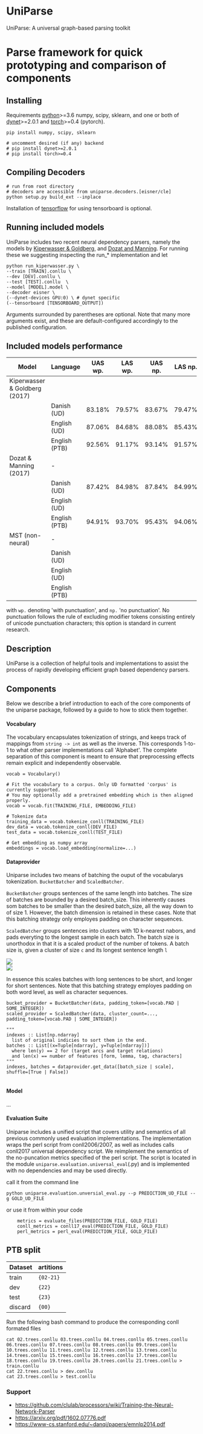 # UniParse

UniParse: A universal graph-based parsing toolkit
# Parse framework for quick prototyping and comparison of components

## Installing

Requirements [python](https://anaconda.org/anaconda/python)>=3.6 numpy, scipy, sklearn, and one or both of [dynet](http://dynet.readthedocs.io/en/latest/python.html)>=2.0.1 and [torch](https://pytorch.org/)>=0.4 (pytorch). 
```
pip install numpy, scipy, sklearn

# uncomment desired (if any) backend
# pip install dynet>=2.0.1
# pip install torch>=0.4
```

## Compiling Decoders
```
# run from root directory
# decoders are accessible from uniparse.decoders.[eisner/cle]
python setup.py build_ext --inplace
```
Installation of [tensorflow](https://www.tensorflow.org/install/) for using tensorboard is optional.

## Running included models
UniParse includes two recent neural dependency parsers, namely the models by [Kiperwasser & Goldberg](https://arxiv.org/pdf/1603.04351.pdf), and [Dozat and Manning](https://arxiv.org/pdf/1611.01734.pdf). For running these we suggesting inspecting the run_* implementation and let 

```
python run_kiperwasser.py \
--train [TRAIN].conllu \
--dev [DEV].conllu \
--test [TEST].conllu  \
--model [MODEL].model \
--decoder eisner \
(--dynet-devices GPU:0) \ # dynet specific
(--tensorboard [TENSORBOARD_OUTPUT])

```

Arguments surrounded by parentheses are optional. Note that many more arguments exist, and these are default-configured accordingly to the published configuration.  

## Included models performance
| Model                          |   Language    |   UAS wp.   |   LAS wp.   |   UAS np.   |   LAS np.  |
| ------------------------------ | ------------- | ----------- | ----------- | ----------- | -----------|
| Kiperwasser & Goldberg (2017)  |               |             |             |             |            |
|                                |  Danish (UD)  | 83.18%	   | 79.57%      | 83.67%      | 79.47%     |
|                                |  English (UD) | 87.06%      | 84.68%      | 88.08%      | 85.43%     |
|                                | English (PTB) | 92.56%      | 91.17%      | 93.14%      | 91.57%     |
| Dozat & Manning (2017)         |    -          |             |             |             |            |
|                                |  Danish (UD)  | 87.42%      | 84.98%      | 87.84%      | 84.99%     |
|                                |  English (UD) |             |             |             |            |
|                                | English (PTB) | 94.91%      | 93.70%      |	95.43%     | 94.06%     |
| MST (non-neural)               | -             |             |             |             |            |
|                                |  Danish (UD)  |             |             |             |            |
|                                |  English (UD) |             |             |             |            |
|                                | English (PTB) |             |             |             |            |

with `wp.` denoting 'with punctuation', and `np.` 'no punctuation'. No punctuation follows the rule of excluding modifier tokens consisting entirely of unicode punctuation characters; this option is standard in current research.

## Description
UniParse is a collection of helpful tools and implementations to assist the process of rapidly developing efficient graph based dependency parsers.

## Components
Below we describe a brief introduction to each of the core components of the uniparse package, followed by a guide to how to stick them together.

#### Vocabulary
The vocabulary encapsulates tokenization of strings, and keeps track of mappings from `string -> int` as well as the inverse. This corresponds 1-to-1 to what other parser implementations call 'Alphabet'. The complete separation of this component is meant to ensure that preprocessing effects remain explicit and independently observable.

```
vocab = Vocabulary()

# Fit the vocabulary to a corpus. Only UD formatted 'corpus' is currently supported. 
# You may optionally add a pretrained embedding which is then aligned properly.
vocab = vocab.fit(TRAINING_FILE, EMBEDDING_FILE)

# Tokenize data
training_data = vocab.tokenize_conll(TRAINING_FILE)
dev_data = vocab.tokenize_conll(DEV_FILE)
test_data = vocab.tokenize_conll(TEST_FILE)

# Get embedding as numpy array
embeddings = vocab.load_embedding(normalize=...)

```


#### Dataprovider
Uniparse includes two means of batching the ouput of the vocabularys tokenization. ``BucketBatcher`` and ``ScaledBatcher``.

``BucketBatcher`` groups sentences of the same length into batches. The size of batches are bounded by a desired batch_size.
This inherently causes som batches to be smaller than the desired batch_size, all the way down to of size 1. However, the batch dimension
is retained in these cases. Note that this batching strategy only employes padding on character sequences. 

``ScaledBatcher`` groups sentences into clusters with 1D k-nearest nabors, and pads everyting to the longest sample in each batch. 
The batch size is unorthodox in that it is a scaled product of the number of tokens. A batch size is, given a cluster of size ``c`` 
and its longest sentence length ``l`` 

<img src="https://latex.codecogs.com/svg.latex?\Large&space;nsplits=\frac{c}{(cl)/scale}" />
<br>
<img src="https://latex.codecogs.com/svg.latex?\Large&space;batch\_size=\frac{c}{nsplits}" />

 
In essence this scales batches with long sentences to be short, and longer for short sentences. 
Note that this batching strategy employes padding on both word level, as well as character sequences.  


```
bucket_provider = BucketBatcher(data, padding_token=[vocab.PAD | SOME_INTEGER])
scaled_provider = ScaledBatcher(data, cluster_count=..., padding_token=[vocab.PAD | SOME_INTEGER])
            
"""
indexes :: List[np.ndarray]
  list of original indicies to sort them in the end.
batches :: List[(x=Tuple[ndarray], y=Tuple[ndarray])] 
  where len(y) == 2 for (target arcs and target relations)
  and len(x) == number of features [form, lemma, tag, characters]
"""
indexes, batches = dataprovider.get_data([batch_size | scale], shuffle=[True | False])


```
#### Model
...

#### Evaluation Suite
Uniparse includes a unified script that covers utility and semantics of all previous commonly used evaluation implementations.
The implementation wraps the perl script from conll2006/2007, as well as includes calls conll2017 universal dependency script.
We reimplement the semantics of the no-puncation metrics specified of the perl script. The script is located in the module 
``uniparse.evaluation.universal_eval``(.py) and is implemented with no dependencies and may be used directly.

call it from the command line
````
python uniparse.evaluation.unversial_eval.py --p PREDICTION_UD_FILE --g GOLD_UD_FILE
````

or use it from within your code
````
    metrics = evaluate_files(PREDICTION_FILE, GOLD_FILE)
    conll_metrics = conll17_eval(PREDICTION_FILE, GOLD_FILE)
    perl_metrics = perl_eval(PREDICTION_FILE, GOLD_FILE)
````


## PTB split
| Dataset   |   artitions   |
| --------- | ------------- |
| train     | `{02-21}`     |
| dev       | `{22}`        |
| test      | `{23}`        |
| discard   | `{00}`        |


Run the following bash command to produce the corresponding conll formated files

````
cat 02.trees.conllu 03.trees.conllu 04.trees.conllu 05.trees.conllu 06.trees.conllu 07.trees.conllu 08.trees.conllu 09.trees.conllu 10.trees.conllu 11.trees.conllu 12.trees.conllu 13.trees.conllu 14.trees.conllu 15.trees.conllu 16.trees.conllu 17.trees.conllu 18.trees.conllu 19.trees.conllu 20.trees.conllu 21.trees.conllu > train.conllu
cat 22.trees.conllu > dev.conllu
cat 23.trees.conllu > test.conllu

````


### Support
 - https://github.com/clulab/processors/wiki/Training-the-Neural-Network-Parser
 - https://arxiv.org/pdf/1602.07776.pdf
 - https://www-cs.stanford.edu/~danqi/papers/emnlp2014.pdf
